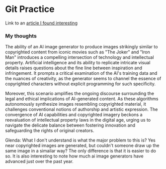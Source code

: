 # Git Practice
Link to an [article I found interesting](https://www.nytimes.com/interactive/2024/01/25/business/ai-image-generators-openai-microsoft-midjourney-copyright.html?smid=nytcore-ios-share&referringSource=articleShare)

### My thoughts
The ability of an AI image generator to produce images strikingly similar to copyrighted content from iconic movies such as "The Joker" and "Iron Man" introduces a compelling intersection of technology and intellectual property. Artificial intelligence and its ability to replicate intricate visual details raises questions about the fine line between inspiration and infringement. It prompts a critical examination of the AI's training data and the nuances of creativity, as the generator seems to channel the essence of copyrighted characters without explicit programming for such specificity.

Moreover, this scenario amplifies the ongoing discourse surrounding the legal and ethical implications of AI-generated content. As these algorithms autonomously synthesize images resembling copyrighted material, it challenges conventional notions of authorship and artistic expression. The convergence of AI capabilities and copyrighted imagery beckons a reevaluation of intellectual property laws in the digital age, urging us to navigate the delicate balance between fostering innovation and safeguarding the rights of original creators.

Glenda: What I don't understand is what the major problem to this is? Yes near copyrighted images are generated, but couldn't someone draw up the same image in a simailar way? The only difference is that it is easier to do so. It is also interesting to note how much ai image generators have advanced just over the past year.